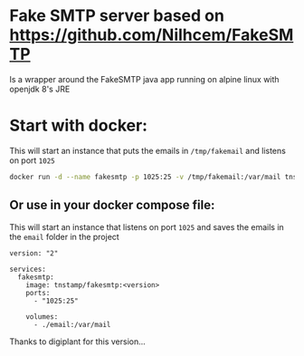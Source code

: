# Fake SMTP server based on https://github.com/Nilhcem/FakeSMTP
Is a wrapper around the FakeSMTP java app running on alpine linux with openjdk 8's JRE

# Start with docker:
This will start an instance that puts the emails in `/tmp/fakemail` and listens on port `1025`

```bash
docker run -d --name fakesmtp -p 1025:25 -v /tmp/fakemail:/var/mail tnstamp/fakesmtp:<version>
```

## Or use in your docker compose file:
This will start an instance that listens on port `1025` and saves the emails in the `email` folder in the project

```
version: "2"

services:
  fakesmtp:
    image: tnstamp/fakesmtp:<version>
    ports:
      - "1025:25"

    volumes:
      - ./email:/var/mail
```

Thanks to digiplant for this version...

